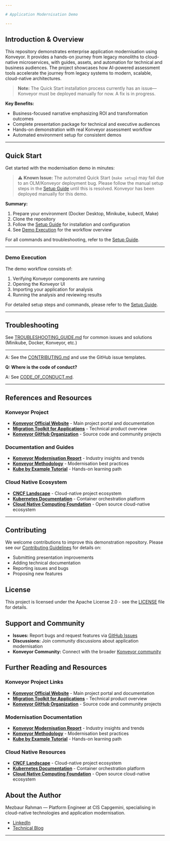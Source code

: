 ```yaml
---

# Application Modernisation Demo

---
```


## Introduction & Overview

This repository demonstrates enterprise application modernisation using Konveyor. It provides a hands-on journey from legacy monoliths to cloud-native microservices, with guides, assets, and automation for technical and business audiences. The project showcases how AI-powered assessment tools accelerate the journey from legacy systems to modern, scalable, cloud-native architectures.

> **Note:** The Quick Start installation process currently has an issue—Konveyor must be deployed manually for now. A fix is in progress.

**Key Benefits:**

- Business-focused narrative emphasizing ROI and transformation outcomes
- Complete presentation package for technical and executive audiences
- Hands-on demonstration with real Konveyor assessment workflow
- Automated environment setup for consistent demos

---

## Quick Start

Get started with the modernisation demo in minutes:

> ⚠️ **Known Issue:** The automated Quick Start (`make setup`) may fail due to an OLM/Konveyor deployment bug. Please follow the manual setup steps in the [Setup Guide](docs/setup.md) until this is resolved. Konveyor has been deployed manually for this demo.

**Summary:**

1. Prepare your environment (Docker Desktop, Minikube, kubectl, Make)
2. Clone the repository
3. Follow the [Setup Guide](docs/setup.md) for installation and configuration
4. See [Demo Execution](#demo-execution) for the workflow overview

For all commands and troubleshooting, refer to the [Setup Guide](docs/setup.md).

---

### Demo Execution

The demo workflow consists of:

1. Verifying Konveyor components are running
2. Opening the Konveyor UI
3. Importing your application for analysis
4. Running the analysis and reviewing results

For detailed setup steps and commands, please refer to the [Setup Guide](docs/setup.md).


---

## Troubleshooting

See [TROUBLESHOOTING_GUIDE.md](TROUBLESHOOTING_GUIDE.md) for common issues and solutions (Minikube, Docker, Konveyor, etc.)

---




A: See the [CONTRIBUTING.md](CONTRIBUTING.md) and use the GitHub issue templates.

**Q: Where is the code of conduct?**

A: See [CODE_OF_CONDUCT.md](CODE_OF_CONDUCT.md).


---

## References and Resources

### Konveyor Project

- **[Konveyor Official Website](https://konveyor.io/)** - Main project portal and documentation
- **[Migration Toolkit for Applications](https://developers.redhat.com/products/mta/overview)** - Technical product overview
- **[Konveyor GitHub Organization](https://github.com/konveyor)** - Source code and community projects

### Documentation and Guides

- **[Konveyor Modernisation Report](https://konveyor.io/modernisation-report/)** - Industry insights and trends
- **[Konveyor Methodology](https://github.com/konveyor/methodology)** - Modernisation best practices
- **[Kube by Example Tutorial](https://kubebyexample.com/learning-paths/migrating-kubernetes/install-konveyor-and-analyse-legacy-java-application)** - Hands-on learning path

### Cloud Native Ecosystem

- **[CNCF Landscape](https://landscape.cncf.io/)** - Cloud-native project ecosystem
- **[Kubernetes Documentation](https://kubernetes.io/docs/)** - Container orchestration platform
- **[Cloud Native Computing Foundation](https://www.cncf.io/)** - Open source cloud-native ecosystem

---


## Contributing

We welcome contributions to improve this demonstration repository. Please see our [Contributing Guidelines](CONTRIBUTING.md) for details on:


- Submitting presentation improvements
- Adding technical documentation  
- Reporting issues and bugs
- Proposing new features


## License



This project is licensed under the Apache License 2.0 - see the [LICENSE](LICENSE) file for details.

## Support and Community



- **Issues:** Report bugs and request features via [GitHub Issues](https://github.com/my-janala/app-modernisation-demo/issues)
- **Discussions:** Join community discussions about application modernisation
- **Konveyor Community:** Connect with the broader [Konveyor community](https://konveyor.io/community/)


## Further Reading and Resources



### Konveyor Project Links

- **[Konveyor Official Website](https://konveyor.io/)** - Main project portal and documentation
- **[Migration Toolkit for Applications](https://developers.redhat.com/products/mta/overview)** - Technical product overview
- **[Konveyor GitHub Organization](https://github.com/konveyor)** - Source code and community projects

### Modernisation Documentation

- **[Konveyor Modernisation Report](https://konveyor.io/modernisation-report/)** - Industry insights and trends
- **[Konveyor Methodology](https://github.com/konveyor/methodology)** - Modernisation best practices
- **[Kube by Example Tutorial](https://kubebyexample.com/learning-paths/migrating-kubernetes/install-konveyor-and-analyse-legacy-java-application)** - Hands-on learning path

### Cloud Native Resources

- **[CNCF Landscape](https://landscape.cncf.io/)** - Cloud-native project ecosystem
- **[Kubernetes Documentation](https://kubernetes.io/docs/)** - Container orchestration platform
- **[Cloud Native Computing Foundation](https://www.cncf.io/)** - Open source cloud-native ecosystem


## About the Author




Mezbaur Rahman — Platform Engineer at CIS Capgemini, specialising in cloud-native technologies and application modernisation.

- [LinkedIn](https://www.linkedin.com/in/mezba/)
- [Technical Blog](https://medium.com/@mezba)

---